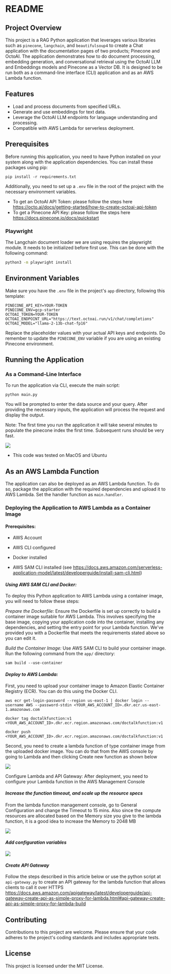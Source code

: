 # README

## Project Overview

This project is a RAG Python application that leverages various libraries such as `pinecone`, `langchain`, and `beautifulsoup4` to create a Chat application with the documentation pages of two products; Pinecone and OctoAI. The application demonstrates how to do document processing, embedding generation, and conversational retrieval using the OctoAI LLM and Embeddings models and Pinecone as a Vector DB. It is designed to be run both as a command-line interface (CLI) application and as an AWS Lambda function.

## Features

-   Load and process documents from specified URLs.
-   Generate and use embeddings for text data.
-   Leverage the OctoAI LLM endpoints for language understanding and processing.
-   Compatible with AWS Lambda for serverless deployment.

## Prerequisites

Before running this application, you need to have Python installed on your system along with the application dependencies. You can install these packages using pip:

`pip install -r requirements.txt`

Additionally, you need to set up a `.env` file in the root of the project with the necessary environment variables.

-   To get an OctoAI API Token: please follow the steps here https://octo.ai/docs/getting-started/how-to-create-octoai-api-token
-   To get a Pinecone API Key: please follow the steps here https://docs.pinecone.io/docs/quickstart

### Playwright

The Langchain document loader we are using requires the playwright module. It needs to be initialized before first use. This can be done with the following command:

```bash
python3 -m playwright install
```

## Environment Variables

Make sure you have the `.env` file in the project's `app` directory, following this template:

```
PINECONE_API_KEY=YOUR-TOKEN
PINECONE_ENV=gcp-starter
OCTOAI_TOKEN=YOUR-TOKEN
OCTOAI_ENDPOINT_URL="https://text.octoai.run/v1/chat/completions"
OCTOAI_MODEL="llama-2-13b-chat-fp16"
```

Replace the placeholder values with your actual API keys and endpoints. Do remember to update the `PINECONE_ENV` variable if you are using an existing Pinecone environment.

## Running the Application

### As a Command-Line Interface

To run the application via CLI, execute the main script:

`python main.py`

You will be prompted to enter the data source and your query. After providing the necessary inputs, the application will process the request and display the output.

Note: The first time you run the application it will take several minutes to populate the pinecone index the first time. Subsequent runs should be very fast.

![](media/image3.png)

-   This code was tested on MacOS and Ubuntu

## As an AWS Lambda Function

The application can also be deployed as an AWS Lambda function. To do so, package the application with the required dependencies and upload it to AWS Lambda. Set the handler function as `main.handler`.

### Deploying the Application to AWS Lambda as a Container Image

#### Prerequisites:

-   AWS Account

-   AWS CLI configured

-   Docker installed

-   AWS SAM CLI installed (see https://docs.aws.amazon.com/serverless-application-model/latest/developerguide/install-sam-cli.html)

#### _Using AWS SAM CLI and Docker:_

To deploy this Python application to AWS Lambda using a container image,
you will need to follow these steps:

_Prepare the Dockerfile:_ Ensure the Dockerfile is set up correctly to
build a container image suitable for AWS Lambda. This involves
specifying the base image, copying your application code into the
container, installing any dependencies, and setting the entry point for
your Lambda function. We've provided you with a Dockerfile that meets
the requirements stated above so you can edit it.

_Build the Container Image:_ Use AWS SAM CLI to build your container
image. Run the following command from the `app/` directory:

`sam build --use-container`

#### _Deploy to AWS Lambda:_

First, you need to upload your container image to Amazon Elastic
Container Registry (ECR). You can do this using the Docker CLI.


`aws ecr get-login-password --region us-east-1 | docker login --username AWS --password-stdin <YOUR_AWS_ACCOUNT_ID>.dkr.ecr.us-east-1.amazonaws.com`

`docker tag doctalkfunction:v1 <YOUR_AWS_ACCOUNT_ID>.dkr.ecr.region.amazonaws.com/doctalkfunction:v1`

`docker push <YOUR_AWS_ACCOUNT_ID>.dkr.ecr.region.amazonaws.com/doctalkfunction:v1`

Second, you need to create a lambda function of type container image from the uploaded docker image. You can do that from the AWS console by going to Lambda and then clicking Create new function as shown below

![](media/image4.png)


Configure Lambda and API Gateway: After deployment, you need to
configure your Lambda function in the AWS Management Console

####

####

#### _Increase the function timeout, and scale up the resource specs_

####

From the lambda function management console, go to General Configuration
and change the Timeout to 15 mins. Also since the compute resources are
allocated based on the Memory size you give to the lambda function, it
is a good idea to increase the Memory to 2048 MB

![](media/image1.png)

#### _Add configuration variables_

![](media/image2.png)

#### _Create API Gateway_

Follow the steps described in this article below or use the python
script at `api-gateway.py` to create an API gateway for the lambda
function that allows clients to call it over HTTPS
https://docs.aws.amazon.com/apigateway/latest/developerguide/api-gateway-create-api-as-simple-proxy-for-lambda.html#api-gateway-create-api-as-simple-proxy-for-lambda-build

## Contributing

Contributions to this project are welcome. Please ensure that your code adheres to the project's coding standards and includes appropriate tests.

## License

This project is licensed under the MIT License.
